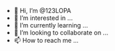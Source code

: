 - 👋 Hi, I’m @123LOPA
- 👀 I’m interested in ...
- 🌱 I’m currently learning ...
- 💞️ I’m looking to collaborate on ...
- 📫 How to reach me ...

<!---
123LOPA/123LOPA is a ✨ special ✨ repository because its `README.md` (this file) appears on your GitHub profile.
You can click the Preview link to take a look at your changes.
--->
